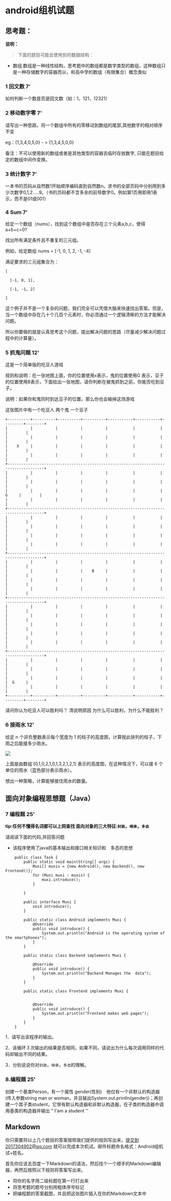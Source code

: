 # android组机试题

## 思考题：

**说明：** 

> 下面的题目可能会使用到的数据结构：

- 数组:数组是一种线性结构，思考题中的数组都是数字类型的数组，这种数组只是一种存储数字的容器而以，和高中学的数组（有限集合）概念类似

### 1 回文数 7'

如何判断一个数是否是回文数（如：1，121，12321）

### 2 移动数字零 7'

请写出一种思路，将一个数组中所有的零移动到数组的尾部,其他数字的相对顺序不变

eg：{1,3,4,0,5,0} - > {1,3,4,5,0,0}

备注：不可以使用新的数组或者是其他类型的容器去临时存放数字, 只能在题目给定的数组中间作变换。

### 3 统计数字 7'

一本书的页码从自然数1开始顺序编码直到自然数n。求书的全部页码中分别用到多少次数字0,1,2.....9。（书的页码都不含多余的前导数字0。例如第1页用即用1表示，而不是01或001）

### 4 Sum 7'

给定一个数组（nums），找到这个数组中是否存在三个元素a,b,c，使得a+b+c=0?

找出所有满足条件且不重复的三元组。

例如，给定数组 nums = [-1, 0, 1, 2, -1, -4]

满足要求的三元组集合为：
```
[

  [-1, 0, 1],

  [-1, -1, 2]

]
```
这个例子并不是一个复杂的问题，我们完全可以凭借大脑来快速找出答案。但是，当一个数组中存在几十个几百个元素时，你必须通过一个逻辑清晰的方法才能解决问题。

所以你要做的就是认真思考这个问题，提出解决问题的思路（尽量减少解决问题过程中的计算量）。

### 5 抓鬼问题 12'

这是一个简单版的吃豆人游戏

规则和说明：在一张地图上面，你的位置使用x表示，鬼的位置使用G 表示，豆子的位置使用B表示，下面给出一张地图，请你判断在被鬼抓到之前，你能否吃到豆子。

说明：如果你和鬼同时到达豆子的位置，那么你也会输掉这场游戏

这张图片中有一个吃豆人 两个鬼 一个豆子

    +----------+----------+----------+----------+-----------+-----------+---------+--------+
    |          |          |          |          |           |           |         |        |
    |          |          |          |          |           |           |         |        |
    |    X     |          |          |          |           |           |         |        |
    |          |          |          |          |           |           |         |        |
    +--------------------------------------------------------------------------------------+
    |          |          |          |          |           |           |         |        |
    |          |          |          |          |           |           |         |        |
    |          |          |          |          |           |           |   G     |        |
    |          |          |          |          |           |           |         |        |
    +--------------------------------------------------------------------------------------+
    |          |          |          |          |           |           |         |        |
    |          |          |          |          |           |           |         |        |
    |          |          |          |          |           |           |         |        |
    |          |          |          |          |           |           |         |        |
    +--------------------------------------------------------------------------------------+
    |          |          |          |          |           |           |         |        |
    |          |          |          |    B     |           |           |         |        |
    |          |          |          |          |           |           |         |        |
    |          |          |          |          |           |           |         |        |
    +--------------------------------------------------------------------------------------+
    |          |          |          |          |           |           |         |        |
    |          |          |          |          |           |           |         |        |
    |          |          |          |          |           |           |         |        |
    |          |          |          |          |           |           |         |        |
    |          |          |          |          |           |           |         |        |
    +--------------------------------------------------------------------------------------+
    |          |          |          |          |           |           |         |        |
    |          |          |          |          |           |           |         |        |
    |          |          |          |          |           |           |         |  G     |
    |          |          |          |          |           |           |         |        |
    +----------+----------+----------+----------+-----------+-----------+---------+--------+
    

请问你认为吃豆人可以胜利吗？ 清说明原因 为什么可以胜利，为什么不能胜利？

### 6 接雨水 12'

 给定 n 个非负整数表示每个宽度为 1 的柱子的高度图，计算按此排列的柱子，下雨之后能接多少雨水。

![](https://leetcode-cn.com/static/images/problemset/rainwatertrap.png)

上面是由数组 [0,1,0,2,1,0,1,3,2,1,2,1] 表示的高度图，在这种情况下，可以接 6 个单位的雨水（蓝色部分表示雨水）。

想出一种策略，计算能够接住雨水的数量。

## 面向对象编程思想题（Java）

### 7 编程题 25'

**tip:任何不懂得名词都可以上网查找
  面向对象的三大特征:`封装`，`继承`，`多态`**
  
请阅读下面的代码,并回答问题
- 该程序使用了java的基本输出和接口相关知识和　多态的思想
```
    public class Task {
        public static void main(String[] args) {
            Muxi[] muxis = {new Android(), new Backend(), new Frontend()};
            for (Muxi muxi : muxis)	{
                muxi.introduce();
            }
    
        }
    
        public interface Muxi {
            void introduce();
        }
    
        public static class Android implements Muxi {
            @Override
            public void introduce() {
                System.out.println("Android is the operating system of the smartphones");
            }
        }
    
        public static class Backend implements Muxi {
    
            @Override
            public void introduce() {
                System.out.println("Backend Manages the  data");
            }
        }
    
        public static class Frontend implements Muxi {
    
    
            @Override
            public void introduce() {
                System.out.println("Frontend makes web pages");
            }
        }
    }
```
1．请写出该程序的输出。

2．该循环３次输出的结果是否相同，如果不同，请说出为什么每次调用同样的代码却输出不同的结果。

3．分别说说你对`封装`，`继承`，`多态`的理解。

### 8.编程题 25'

创建一个基类Person，有一个属性 gender(性别)　他仅有一个非默认的构造器(传入参数string man or woman，并且输出System.out.println(gender))；再创建一个其子类student，它带有默认构造器和非默认构造器，在子类的构造器中调用基类的构造器并输出  " I'am a student ''

## Markdown

你只需要将以上几个题目的答案按照我们提供的规则写出来，提交到2017304902@qq.com  就可以完成本次机试。邮件标题命名格式：Android组机试+姓名。

首先你应该去百度一下Markdown的语法，然后找个一个顺手的Markdown编辑器，再然后按照以下规则将答案写出来。

- 将你的名字用二级标题在第一行打出来
- 将思考题的题号分别用粗体序号标记
- 把编程题的答案截图，并且把这张图片插入在你的Markdown文本中
  
